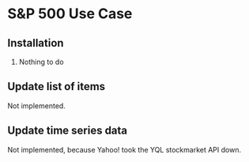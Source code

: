 # S&P 500 Use Case

## Installation

1. Nothing to do


## Update list of items

Not implemented.

## Update time series data

Not implemented, because Yahoo! took the YQL stockmarket API down.